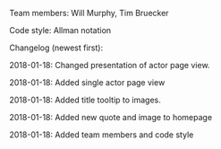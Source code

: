 Team members: Will Murphy, Tim Bruecker

Code style: Allman notation

Changelog (newest first):

2018-01-18: Changed presentation of actor page view.

2018-01-18: Added single actor page view

2018-01-18: Added title tooltip to images.

2018-01-18: Added new quote and image to homepage

2018-01-18: Added team members and code style 
